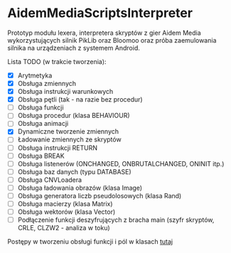 # AidemMediaScriptsInterpreter
Prototyp modułu lexera, interpretera skryptów z gier Aidem Media wykorzystujących silnik PikLib oraz Bloomoo oraz próba zaemulowania silnika na urządzeniach z systemem Android.

Lista TODO (w trakcie tworzenia):
- [x] Arytmetyka
- [x] Obsługa zmiennych
- [x] Obsługa instrukcji warunkowych
- [x] Obsługa pętli (tak - na razie bez procedur)
- [ ] Obsługa funkcji
- [ ] Obsługa procedur (klasa BEHAVIOUR)
- [ ] Obsługa animacji
- [x] Dynamiczne tworzenie zmiennych
- [ ] Ładowanie zmiennych ze skryptów
- [ ] Obsługa instrukcji RETURN
- [ ] Obsługa BREAK
- [ ] Obsługa listenerów (ONCHANGED, ONBRUTALCHANGED, ONINIT itp.)
- [ ] Obsługa baz danych (typu DATABASE)
- [ ] Obsługa CNVLoadera
- [ ] Obsługa ładowania obrazów (klasa Image)
- [ ] Obsługa generatora liczb pseudolosowych (klasa Rand)
- [ ] Obsługa macierzy (klasa Matrix)
- [ ] Obsługa wektorów (klasa Vector)
- [ ] Podłączenie funkcji deszyfrujących z bracha main (szyfr skryptów, CRLE, CLZW2 - analiza w toku)

Postępy w tworzeniu obsługi funkcji i pól w klasach [tutaj](Interpreter.md)
